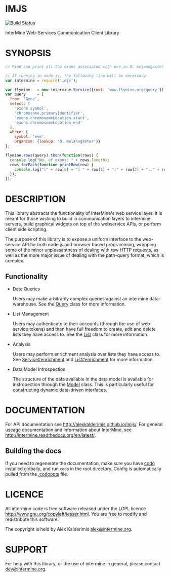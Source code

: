 IMJS
====

[![Build Status][status]][ci]

InterMine Web-Services Communication Client Library

SYNOPSIS
========

<!-- Execute scripts in the synopsis with test/check-synopsis.sh -->
```javascript
// Find and print all the exons associated with eve in D. melanogaster

// If running in node.js, the following line will be necessary:
var intermine = require('imjs');

var flymine   = new intermine.Service({root: 'www.flymine.org/query'});
var query     = {
  from: 'Gene',
  select: [
    'exons.symbol',
    'chromosome.primaryIdentifier',
    'exons.chromosomeLocation.start',
    'exons.chromosomeLocation.end'
  ],
  where: {
    symbol: 'eve',
    organism: {lookup: 'D. melanogaster'}}
};

flymine.rows(query).then(function(rows) {
  console.log("No. of exons: " + rows.length);
  rows.forEach(function printRow(row) {
    console.log("[" + row[0] + "] " + row[1] + ":" + row[2] + ".." + row[3]);
  });
});
```

DESCRIPTION
===========

This library abstracts the functionality of InterMine's web service layer. It is meant for
those wishing to build in communication layers to intermine servers, build graphical widgets
on top of the webservice APIs, or perform client side scripting.

The purpose of this library is to expose a uniform interface to the web-service API for both
node.js and browser based programming, wrapping some of the minor unpleasantness of dealing with
raw HTTP requests, as well as the more major issue of dealing with the path-query format, which
is complex.

Functionality
--------------

 * Data Queries

   Users may make arbitrarily complex queries against an intermine data-warehouse. See the
   [Query][3] class for more information.

 * List Management

   Users may authenticate to their accounts (through the use of web-service tokens) and then
   have full freedom to create, edit and delete lists they have access to. See the [List][2] class
   for more information.

 * Analysis

   Users may perform enrichment analysis over lists they have access to. See [Service#enrichment][4]
   and [List#enrichment][5] for more information.

 * Data Model Introspection

   The structure of the data available in the data model is available for instropection through
   the [Model][1] class. This is particularly useful for constructing dynamic data-driven interfaces.

DOCUMENTATION
=============

For API documentation see <http://alexkalderimis.github.io/imjs/>. For general useage
documentation and information about InterMine, see
<http://intermine.readthedocs.org/en/latest/>.

## Building the docs

If you need to regenerate the documentation, make sure you have [codo](https://www.npmjs.com/package/codo) installed globally, and run `codo` in the root directory. Config is automatically pulled from the [.codoopts](.codoopts) file.

LICENCE
=======

All intermine code is free software released under the LGPL licence <http://www.gnu.org/copyleft/lesser.html>.
You are free to modify and redistribute this software.

The copyright is held by Alex Kalderimis <alex@intermine.org>.


SUPPORT
=======

For help with this library, or the use of intermine in general, please contact <dev@intermine.org>.

[status]: https://travis-ci.org/intermine/imjs.svg?branch=master
[ci]: https://travis-ci.org/intermine/imjs
[1]: classes/Model.html
[2]: classes/List.html
[3]: classes/Query.html
[4]: classes/Service.html#enrichment-instance
[5]: classes/List.html#enrichment-instance
